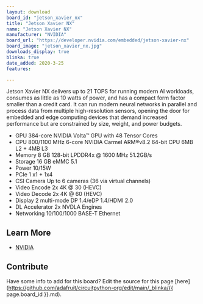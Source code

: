 ```yaml
---
layout: download
board_id: "jetson_xavier_nx"
title: "Jetson Xavier NX"
name: "Jetson Xavier NX"
manufacturer: "NVIDIA"
board_url: "https://developer.nvidia.com/embedded/jetson-xavier-nx"
board_image: "jetson_xavier_nx.jpg"
downloads_display: true
blinka: true
date_added: 2020-3-25
features:

---
```


Jetson Xavier NX delivers up to 21 TOPS for running modern AI workloads, consumes as little as 10 watts of power, and has a compact form factor smaller than a credit card. It can run modern neural networks in parallel and process data from multiple high-resolution sensors, opening the door for embedded and edge computing devices that demand increased performance but are constrained by size, weight, and power budgets.

- GPU    384-core NVIDIA Volta™ GPU with 48 Tensor Cores
- CPU    800/1100 MHz 6-core NVIDIA Carmel ARM®v8.2 64-bit CPU 6MB L2 + 4MB L3
- Memory    8 GB 128-bit LPDDR4x @ 1600 MHz 51.2GB/s
- Storage    16 GB eMMC 5.1
- Power    10/15W
- PCIe    1 x1 + 1x4
- CSI Camera    Up to 6 cameras (36 via virtual channels)
- Video Encode    2x 4K @ 30 (HEVC)
- Video Decode    2x 4K @ 60 (HEVC)
- Display    2 multi-mode DP 1.4/eDP 1.4/HDMI 2.0
- DL Accelerator    2x NVDLA Engines
- Networking    10/100/1000 BASE-T Ethernet

## Learn More
* [NVIDIA](https://developer.nvidia.com/embedded/jetson-xavier-nx)

## Contribute

Have some info to add for this board? Edit the source for this page [here](https://github.com/adafruit/circuitpython-org/edit/main/_blinka/{{ page.board_id }}.md).
